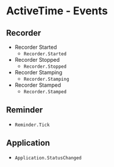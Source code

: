 # ActiveTime - Events

## Recorder

- Recorder Started
  - `Recorder.Started`
- Recorder Stopped
  - `Recorder.Stopped`
- Recorder Stamping
  - `Recorder.Stamping`
- Recorder Stamped
  - `Recorder.Stamped`

## Reminder

- `Reminder.Tick`

## Application

- `Application.StatusChanged`

